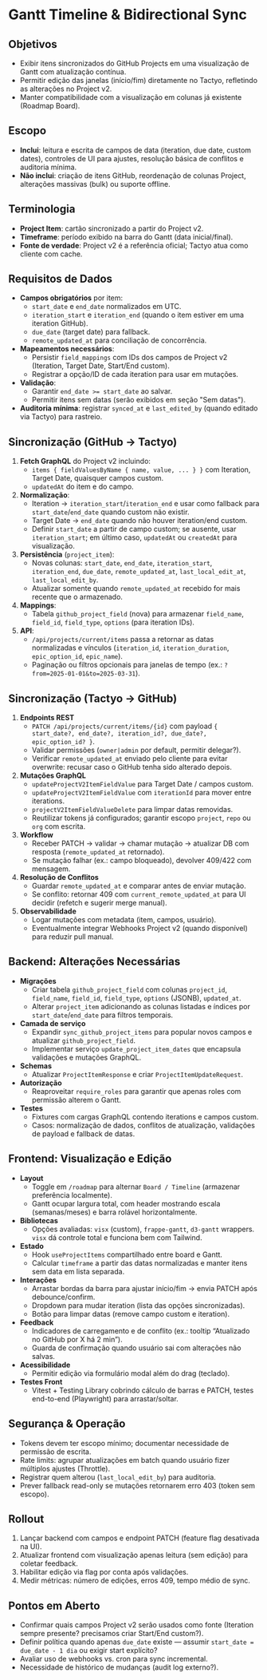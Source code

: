 # Gantt Timeline & Bidirectional Sync

## Objetivos
- Exibir itens sincronizados do GitHub Projects em uma visualização de Gantt com atualização contínua.
- Permitir edição das janelas (início/fim) diretamente no Tactyo, refletindo as alterações no Project v2.
- Manter compatibilidade com a visualização em colunas já existente (Roadmap Board).

## Escopo
- **Inclui**: leitura e escrita de campos de data (iteration, due date, custom dates), controles de UI para ajustes, resolução básica de conflitos e auditoria mínima.
- **Não inclui**: criação de itens GitHub, reordenação de colunas Project, alterações massivas (bulk) ou suporte offline.

## Terminologia
- **Project Item**: cartão sincronizado a partir do Project v2.
- **Timeframe**: período exibido na barra do Gantt (data inicial/final).
- **Fonte de verdade**: Project v2 é a referência oficial; Tactyo atua como cliente com cache.

## Requisitos de Dados
- **Campos obrigatórios** por item:
  - `start_date` e `end_date` normalizados em UTC.
  - `iteration_start` e `iteration_end` (quando o item estiver em uma iteration GitHub).
  - `due_date` (target date) para fallback.
  - `remote_updated_at` para conciliação de concorrência.
- **Mapeamentos necessários**:
  - Persistir `field_mappings` com IDs dos campos de Project v2 (Iteration, Target Date, Start/End custom).
  - Registrar a opção/ID de cada iteration para usar em mutações.
- **Validação**:
  - Garantir `end_date >= start_date` ao salvar.
  - Permitir itens sem datas (serão exibidos em seção "Sem datas").
- **Auditoria mínima**: registrar `synced_at` e `last_edited_by` (quando editado via Tactyo) para rastreio.

## Sincronização (GitHub → Tactyo)
1. **Fetch GraphQL** do Project v2 incluindo:
   - `items { fieldValuesByName { name, value, ... } }` com Iteration, Target Date, quaisquer campos custom.
   - `updatedAt` do item e do campo.
2. **Normalização**:
   - Iteration → `iteration_start`/`iteration_end` e usar como fallback para `start_date`/`end_date` quando custom não existir.
   - Target Date → `end_date` quando não houver iteration/end custom.
   - Definir `start_date` a partir de campo custom; se ausente, usar `iteration_start`; em último caso, `updatedAt` ou `createdAt` para visualização.
3. **Persistência** (`project_item`):
   - Novas colunas: `start_date`, `end_date`, `iteration_start`, `iteration_end`, `due_date`, `remote_updated_at`, `last_local_edit_at`, `last_local_edit_by`.
   - Atualizar somente quando `remote_updated_at` recebido for mais recente que o armazenado.
4. **Mappings**:
   - Tabela `github_project_field` (nova) para armazenar `field_name`, `field_id`, `field_type`, `options` (para iteration IDs).
5. **API**:
   - `/api/projects/current/items` passa a retornar as datas normalizadas e vínculos (`iteration_id`, `iteration_duration`, `epic_option_id`, `epic_name`).
   - Paginação ou filtros opcionais para janelas de tempo (ex.: `?from=2025-01-01&to=2025-03-31`).

## Sincronização (Tactyo → GitHub)
1. **Endpoints REST**
   - `PATCH /api/projects/current/items/{id}` com payload `{ start_date?, end_date?, iteration_id?, due_date?, epic_option_id? }`.
   - Validar permissões (`owner|admin` por default, permitir delegar?).
   - Verificar `remote_updated_at` enviado pelo cliente para evitar overwrite: recusar caso o GitHub tenha sido alterado depois.
2. **Mutações GraphQL**
   - `updateProjectV2ItemFieldValue` para Target Date / campos custom.
   - `updateProjectV2ItemFieldValue` com `iterationId` para mover entre iterations.
   - `projectV2ItemFieldValueDelete` para limpar datas removidas.
   - Reutilizar tokens já configurados; garantir escopo `project`, `repo` ou `org` com escrita.
3. **Workflow**
   - Receber PATCH → validar → chamar mutação → atualizar DB com resposta (`remote_updated_at` retornado).
   - Se mutação falhar (ex.: campo bloqueado), devolver 409/422 com mensagem.
4. **Resolução de Conflitos**
   - Guardar `remote_updated_at` e comparar antes de enviar mutação.
   - Se conflito: retornar 409 com `current_remote_updated_at` para UI decidir (refetch e sugerir merge manual).
5. **Observabilidade**
   - Logar mutações com metadata (item, campos, usuário).
   - Eventualmente integrar Webhooks Project v2 (quando disponível) para reduzir pull manual.

## Backend: Alterações Necessárias
- **Migrações**
  - Criar tabela `github_project_field` com colunas `project_id`, `field_name`, `field_id`, `field_type`, `options` (JSONB), `updated_at`.
  - Alterar `project_item` adicionando as colunas listadas e índices por `start_date`/`end_date` para filtros temporais.
- **Camada de serviço**
  - Expandir `sync_github_project_items` para popular novos campos e atualizar `github_project_field`.
  - Implementar serviço `update_project_item_dates` que encapsula validações e mutações GraphQL.
- **Schemas**
  - Atualizar `ProjectItemResponse` e criar `ProjectItemUpdateRequest`.
- **Autorização**
  - Reaproveitar `require_roles` para garantir que apenas roles com permissão alterem o Gantt.
- **Testes**
  - Fixtures com cargas GraphQL contendo iterations e campos custom.
  - Casos: normalização de dados, conflitos de atualização, validações de payload e fallback de datas.

## Frontend: Visualização e Edição
- **Layout**
  - Toggle em `/roadmap` para alternar `Board / Timeline` (armazenar preferência localmente).
  - Gantt ocupar largura total, com header mostrando escala (semanas/meses) e barra rolável horizontalmente.
- **Bibliotecas**
  - Opções avaliadas: `visx` (custom), `frappe-gantt`, `d3-gantt` wrappers. `visx` dá controle total e funciona bem com Tailwind.
- **Estado**
  - Hook `useProjectItems` compartilhado entre board e Gantt.
  - Calcular `timeframe` a partir das datas normalizadas e manter itens sem data em lista separada.
- **Interações**
  - Arrastar bordas da barra para ajustar início/fim → envia PATCH após debounce/confirm.
  - Dropdown para mudar iteration (lista das opções sincronizadas).
  - Botão para limpar datas (remove campo custom e iteration).
- **Feedback**
  - Indicadores de carregamento e de conflito (ex.: tooltip “Atualizado no GitHub por X há 2 min”).
  - Guarda de confirmação quando usuário sai com alterações não salvas.
- **Acessibilidade**
  - Permitir edição via formulário modal além do drag (teclado).
- **Testes Front**
  - Vitest + Testing Library cobrindo cálculo de barras e PATCH, testes end-to-end (Playwright) para arrastar/soltar.

## Segurança & Operação
- Tokens devem ter escopo mínimo; documentar necessidade de permissão de escrita.
- Rate limits: agrupar atualizações em batch quando usuário fizer múltiplos ajustes (Throttle).
- Registrar quem alterou (`last_local_edit_by`) para auditoria.
- Prever fallback read-only se mutações retornarem erro 403 (token sem escopo).

## Rollout
1. Lançar backend com campos e endpoint PATCH (feature flag desativada na UI).
2. Atualizar frontend com visualização apenas leitura (sem edição) para coletar feedback.
3. Habilitar edição via flag por conta após validações.
4. Medir métricas: número de edições, erros 409, tempo médio de sync.

## Pontos em Aberto
- Confirmar quais campos Project v2 serão usados como fonte (Iteration sempre presente? precisamos criar Start/End custom?).
- Definir política quando apenas `due_date` existe — assumir `start_date = due_date - 1 dia` ou exigir start explícito?
- Avaliar uso de webhooks vs. cron para sync incremental.
- Necessidade de histórico de mudanças (audit log externo?).
